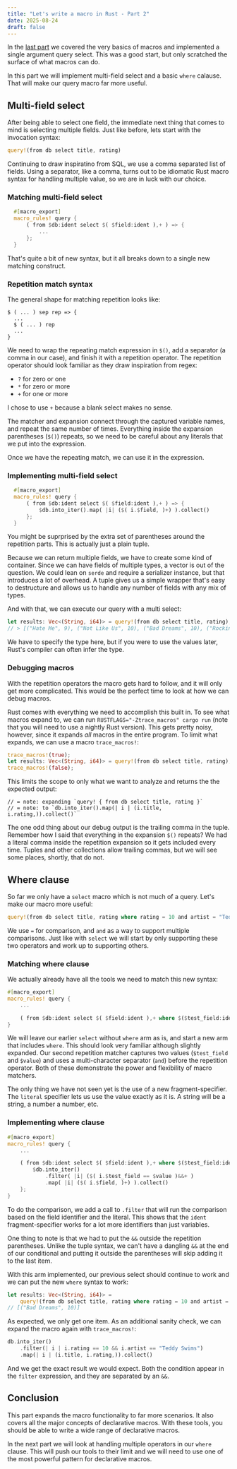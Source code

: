 ```yaml
---
title: "Let's write a macro in Rust - Part 2"
date: 2025-08-24
draft: false
---
```


In the [last part](https://hackeryarn.com/post/rust-macros-1/) we covered the very basics of macros and implemented a single argument query select. This was a good start, but only scratched the surface of what macros can do.

In this part we will implement multi-field select and a basic `where` calause. That will make our query macro far more useful.

## Multi-field select

After being able to select one field, the immediate next thing that comes to mind is selecting multiple fields. Just like before, lets start with the invocation syntax:

```rust
query!(from db select title, rating)
```

Continuing to draw inspiratino from SQL, we use a comma separated list of fields. Using a separator, like a comma, turns out to be idiomatic Rust macro syntax for handling multiple value, so we are in luck with our choice.

### Matching multi-field select

```rust
  #[macro_export]
  macro_rules! query {
      ( from $db:ident select $( $field:ident ),+ ) => {
          ...
      };
  }
```

That's quite a bit of new syntax, but it all breaks down to a single new matching construct.

### Repetition match syntax

The general shape for matching repetition looks like:

```text
$ ( ... ) sep rep => {
  ...
  $ ( ... ) rep
  ...
}
```

We need to wrap the repeating match expression in `$()`, add a separator (a comma in our case), and finish it with a repetition operator. The repetition operator should look familiar as they draw inspiration from regex:

- `?` for zero or one
- `*` for zero or more
- `+` for one or more

I chose to use `+` because a blank select makes no sense.

The matcher and expansion connect through the captured variable names, and repeat the same number of times. Everything inside the expansion parentheses (`$()`) repeats, so we need to be careful about any literals that we put into the expression.

Once we have the repeating match, we can use it in the expression.

### Implementing multi-field select

```rust
  #[macro_export]
  macro_rules! query {
      ( from $db:ident select $( $field:ident ),+ ) => {
          $db.into_iter().map( |i| ($( i.$field, )+) ).collect()
      };
  }
```

You might be suprprised by the extra set of parentheses around the repetition parts. This is actually just a plain tuple.

Because we can return multiple fields, we have to create some kind of container. Since we can have fields of multiple types, a vector is out of the question. We could lean on `serde` and require a serializer instance, but that introduces a lot of overhead. A tuple gives us a simple wrapper that's easy to destructure and allows us to handle any number of fields with any mix of types.

And with that, we can execute our query with a multi select:

```rust
let results: Vec<(String, i64)> = query!(from db select title, rating);
// > [("Hate Me", 9), ("Not Like Us", 10), ("Bad Dreams", 10), ("Rockin' the Suburbs", 6), ("Lateralus", 8), ("Lose Control", 9), ("Come as you are", 9)]
```

We have to specify the type here, but if you were to use the values later, Rust's compiler can often infer the type.

### Debugging macros

With the repetition operators the macro gets hard to follow, and it will only get more complicated. This would be the perfect time to look at how we can debug macros.

Rust comes with everything we need to accomplish this built in. To see what macros expand to, we can run `RUSTFLAGS="-Ztrace_macros" cargo run` (note that you will need to use a nightly Rust version). This gets pretty noisy, however, since it expands _all_ macros in the entire program. To limit what expands, we can use a macro `trace_macros!`:

```rust
trace_macros!(true);
let results: Vec<(String, i64)> = query!(from db select title, rating);
trace_macros!(false);
```

This limits the scope to only what we want to analyze and returns the the expected output:

```text
// = note: expanding `query! { from db select title, rating }`
// = note: to `db.into_iter().map(| i | (i.title, i.rating,)).collect()`
```

The one odd thing about our debug output is the trailing comma in the tuple. Remember how I said that everything in the expansion `$()` repeats? We had a literal comma inside the repetition expansion so it gets included every time. Tuples and other collections allow trailing commas, but we will see some places, shortly, that do not.

## Where clause

So far we only have a `select` macro which is not much of a query. Let's make our macro more useful:

```rust
query!(from db select title, rating where rating = 10 and artist = "Teddy Swims");
```

We use `=` for comparison, and `and` as a way to support multiple comparisons. Just like with `select` we will start by only supporting these two operators and work up to supporting others.

### Matching where clause

We actually already have all the tools we need to match this new syntax:

```rust
#[macro_export]
macro_rules! query {
    ...

    ( from $db:ident select $( $field:ident ),+ where $($test_field:ident = $value:literal) and + ) => { };
}
```

We will leave our earlier `select` without `where` arm as is, and start a new arm that includes `where`. This should look very familiar although slightly expanded. Our second repetition matcher captures two values (`$test_field` and `$value`) and uses a multi-character separator (` and `) before the repetition operator. Both of these demonstrate the power and flexibility of macro matchers.

The only thing we have not seen yet is the use of a new fragment-specifier. The `literal` specifier lets us use the value exactly as it is. A string will be a string, a number a number, etc.

### Implementing where clause

```rust
#[macro_export]
macro_rules! query {
    ...

    ( from $db:ident select $( $field:ident ),+ where $($test_field:ident = $value:literal) and + ) => {
        $db.into_iter()
            .filter( |i| ($( i.$test_field == $value )&&+ )
            .map( |i| ($( i.$field, )+) ).collect()
    };
}
```

To do the comparison, we add a call to `.filter` that will run the comparison based on the field identifier and the literal. This shows that the `ident` fragment-specifier works for a lot more identifiers than just variables.

One thing to note is that we had to put the `&&` outside the repetition parentheses. Unlike the tuple syntax, we can't have a dangling `&&` at the end of our conditional and putting it outside the parentheses will skip adding it to the last item.

With this arm implemented, our previous select should continue to work and we can put the new `where` syntax to work:

```rust
let results: Vec<(String, i64)> =
    query!(from db select title, rating where rating = 10 and artist = "Teddy Swims");
// [("Bad Dreams", 10)]
```

As expected, we only get one item. As an additional sanity check, we can expand the macro again with `trace_macros!`:

```rust
db.into_iter()
    .filter(| i | i.rating == 10 && i.artist == "Teddy Swims")
    .map(| i | (i.title, i.rating,)).collect()
```

And we get the exact result we would expect. Both the condition appear in the `filter` expression, and they are separated by an `&&`.

## Conclusion

This part expands the macro functionality to far more scenarios. It also covers all the major concepts of declarative macros. With these tools, you should be able to write a wide range of declarative macros.

In the next part we will look at handling multiple operators in our `where` clause. This will push our tools to their limit and we will need to use one of the most powerful pattern for declarative macros.
